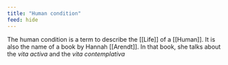 ```yaml
---
title: "Human condition"
feed: hide
---
```


The human condition is a term to describe the [[Life]] of a [[Human]]. It is also the name of a book by Hannah [[Arendt]]. In that book, she talks about the _vita activa_ and the _vita contemplativa_
